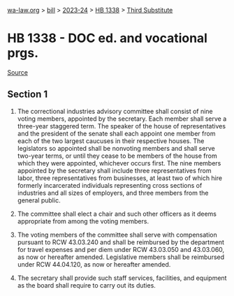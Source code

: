 [wa-law.org](/) > [bill](/bill/) > [2023-24](/bill/2023-24/) > [HB 1338](/bill/2023-24/hb/1338/) > [Third Substitute](/bill/2023-24/hb/1338/S3/)

# HB 1338 - DOC ed. and vocational prgs.

[Source](http://lawfilesext.leg.wa.gov/biennium/2023-24/Pdf/Bills/House%20Bills/1338-S3.pdf)

## Section 1
1. The correctional industries advisory committee shall consist of nine voting members, appointed by the secretary. Each member shall serve a three-year staggered term. The speaker of the house of representatives and the president of the senate shall each appoint one member from each of the two largest caucuses in their respective houses. The legislators so appointed shall be nonvoting members and shall serve two-year terms, or until they cease to be members of the house from which they were appointed, whichever occurs first. The nine members appointed by the secretary shall include three representatives from labor, three representatives from businesses, at least two of which hire formerly incarcerated individuals representing cross sections of industries and all sizes of employers, and three members from the general public.

2. The committee shall elect a chair and such other officers as it deems appropriate from among the voting members.

3. The voting members of the committee shall serve with compensation pursuant to RCW 43.03.240 and shall be reimbursed by the department for travel expenses and per diem under RCW 43.03.050 and 43.03.060, as now or hereafter amended. Legislative members shall be reimbursed under RCW 44.04.120, as now or hereafter amended.

4. The secretary shall provide such staff services, facilities, and equipment as the board shall require to carry out its duties.
